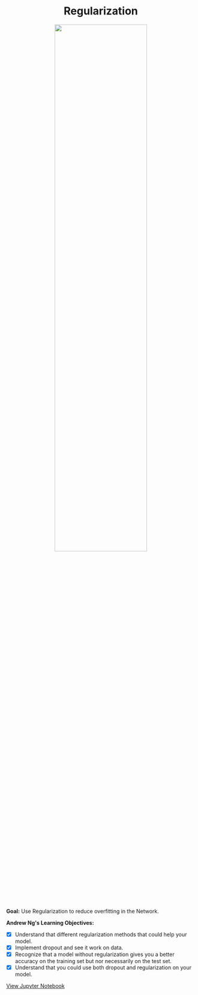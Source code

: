 <h1 align="center">Regularization</h1> 

<p align="center">
<img src="https://ucarecdn.com/10b0fe10-80f9-4ccb-be57-48542ca0b5a9/" width="70%" height="60%" >
</p>

<b>Goal:</b> Use Regularization to reduce overfitting in the Network. 

<b>Andrew Ng's Learning Objectives:</b> 

- [x] Understand that different regularization methods that could help your model.
- [x] Implement dropout and see it work on data.
- [x] Recognize that a model without regularization gives you a better accuracy on the training set but nor necessarily on the test set.
- [x] Understand that you could use both dropout and regularization on your model.

[View Jupyter Notebook](https://github.com/codeamt/Deep-Learning-AI/blob/master/2%20Improving%20Deep%20Neural%20Networks/Implementations/1%20Practical%20Aspects%20of%20Deep%20Learning/2-PA/Regularization%2B-%2Bv2.ipynb)

